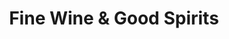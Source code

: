 ---
title: "Fine Wine & Good Spirits"
url: /altoona/fine-wine-and-good-spirits-east-chestnut-avenue/
shop: alcohol
---